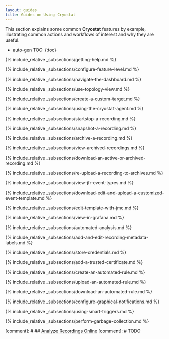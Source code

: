 ```yaml
---
layout: guides
title: Guides on Using Cryostat
---
```


This section explains some common **Cryostat** features by example, illustrating
common actions and workflows of interest and why they are useful.

* auto-gen TOC:
{:toc}

{% include_relative _subsections/getting-help.md %}

{% include_relative _subsections/configure-feature-level.md %}

{% include_relative _subsections/navigate-the-dashboard.md %}

{% include_relative _subsections/use-topology-view.md %}

{% include_relative _subsections/create-a-custom-target.md %}

{% include_relative _subsections/using-the-cryostat-agent.md %}

{% include_relative _subsections/startstop-a-recording.md %}

{% include_relative _subsections/snapshot-a-recording.md %}

{% include_relative _subsections/archive-a-recording.md %}

{% include_relative _subsections/view-archived-recordings.md %}

{% include_relative _subsections/download-an-active-or-archived-recording.md %}

{% include_relative _subsections/re-upload-a-recording-to-archives.md %}

{% include_relative _subsections/view-jfr-event-types.md %}

{% include_relative _subsections/download-edit-and-upload-a-customized-event-template.md %}

{% include_relative _subsections/edit-template-with-jmc.md %}

{% include_relative _subsections/view-in-grafana.md %}

{% include_relative _subsections/automated-analysis.md %}

{% include_relative _subsections/add-and-edit-recording-metadata-labels.md %}

{% include_relative _subsections/store-credentials.md %}

{% include_relative _subsections/add-a-trusted-certificate.md %}

{% include_relative _subsections/create-an-automated-rule.md %}

{% include_relative _subsections/upload-an-automated-rule.md %}

{% include_relative _subsections/download-an-automated-rule.md %}

{% include_relative _subsections/configure-graphical-notifications.md %}

{% include_relative _subsections/using-smart-triggers.md %}

{% include_relative _subsections/perform-garbage-collection.md %}

[comment]: # ## [Analyze Recordings Online](#analyze-recordings-online)
[comment]: # TODO
